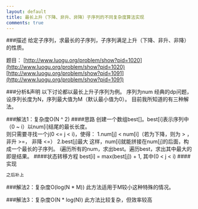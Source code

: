 ```yaml
---
layout: default
title: 最长上升（下降、非升、非降）子序列的不同复杂度算法实现
comments: true
---
```


###描述
给定子序列，求最长的子序列，子序列满足上升（下降、非升、非降）的性质。

题目： 
  [http://www.luogu.org/problem/show?pid=1020](http://www.luogu.org/problem/show?pid=1020)
  [http://www.luogu.org/problem/show?pid=1091](http://www.luogu.org/problem/show?pid=1091)

###分析&声明
以下讨论都以最长上升子序列为例。
序列为num
经典的dp问题，设序列长度为N，序列最大值为M（默认最小值为0）。
目前我所知道的有三种解法。

###解法1：复杂度O(N ^ 2)
####思路
创建一个数组best[]。best[i]表示序列中（0 ~ i）以num[i]结尾的最长长度。<br>
则只需要寻找一个j(0 <= j < i)，使得：
  1.num[j] < num[i]（若为下降，则为 > ，非升 >=， 非降 <=）
  2.best[j]最大
这样，num[i]就能拼接在num[j]的后面，构成一个最长的子序列。
i遍历所有的num，求出best。遍历best，求出其中最大的即是结果。
####状态转移方程
best[i] = max(best[j]) + 1, 其中(0 < j < i)
####实现

```c++
之后补上

````

###解法2：复杂度O(log(N * M))
此方法适用于M较小这种特殊的情况。


###解法3：复杂度O(N * log(N))
此方法比较复杂，但效率较高

